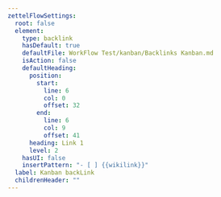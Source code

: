 ```yaml
---
zettelFlowSettings:
  root: false
  element:
    type: backlink
    hasDefault: true
    defaultFile: WorkFlow Test/kanban/Backlinks Kanban.md
    isAction: false
    defaultHeading:
      position:
        start:
          line: 6
          col: 0
          offset: 32
        end:
          line: 6
          col: 9
          offset: 41
      heading: Link 1
      level: 2
    hasUI: false
    insertPattern: "- [ ] {{wikilink}}"
  label: Kanban backLink
  childrenHeader: ""
---
```

